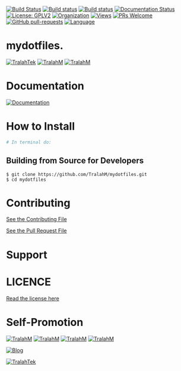 
[![Build Status](https://travis-ci.com/TralahM/mydotfiles.svg?branch=master)](https://travis-ci.com/TralahM/mydotfiles)
[![Build status](https://ci.appveyor.com/api/projects/status/yvvmq5hyf7hj743a?svg=true)](https://ci.appveyor.com/project/TralahM/mydotfiles)
[![Build status](https://ci.appveyor.com/api/projects/status/yvvmq5hyf7hj743a/branch/master?svg=true)](https://ci.appveyor.com/project/TralahM/mydotfiles/branch/master)
[![Documentation Status](https://readthedocs.org/projects/mydotfiles/badge/?version=latest)](https://mydotfiles.readthedocs.io/en/latest/?badge=latest)
[![License: GPLV2](https://img.shields.io/badge/License-GPLV2-green.svg)](https://opensource.org/licenses/GPLV2)
[![Organization](https://img.shields.io/badge/Org-TralahTek-blue.svg)](https://github.com/TralahTek)
[![Views](http://hits.dwyl.io/TralahM/mydotfiles.svg)](http://dwyl.io/TralahM/mydotfiles)
[![PRs Welcome](https://img.shields.io/badge/PRs-Welcome-brightgreen.svg?style=flat-square)](https://github.com/TralahM/mydotfiles/pull/)
[![GitHub pull-requests](https://img.shields.io/badge/Issues-pr-red.svg?style=flat-square)](https://github.com/TralahM/mydotfiles/pull/)
[![Language](https://img.shields.io/badge/Language-vimscript-89e051.svg)](https://github.com/TralahM)

# mydotfiles.


[![TralahTek](https://img.shields.io/badge/Organization-TralahTek-black.svg?style=for-the-badge)](https://github.com/TralahTek)
[![TralahM](https://img.shields.io/badge/Engineer-TralahM-blue.svg?style=for-the-badge)](https://github.com/TralahM)
[![TralahM](https://img.shields.io/badge/Maintainer-TralahM-green.svg?style=for-the-badge)](https://github.com/TralahM)

# Documentation

[![Documentation](https://img.shields.io/badge/Docs-mydotfiles-blue.svg?style=for-the-badge)](https://github.com/TralahM/mydotfiles)

# How to Install
```bash
# In terminal do:
```

## Building from Source for Developers

```console
$ git clone https://github.com/TralahM/mydotfiles.git
$ cd mydotfiles
```

# Contributing
[See the Contributing File](CONTRIBUTING.rst)


[See the Pull Request File](PULL_REQUEST_TEMPLATE.md)


# Support

# LICENCE

[Read the license here](LICENSE)


# Self-Promotion

[![TralahM](https://img.shields.io/badge/Twitter-TralahM-blue.svg?style=for-the-badge)](https://twitter.com/TralahM)
[![TralahM](https://img.shields.io/badge/Github-TralahM-black.svg?style=for-the-badge)](https://github.com/TralahM)
[![TralahM](https://img.shields.io/badge/Kaggle-TralahM-purple.svg?style=for-the-badge)](https://kaggle.com/TralahM)
[![TralahM](https://img.shields.io/badge/LinkedIn-TralahM-red.svg?style=for-the-badge)](https://linkedin.com/in/TralahM)


[![Blog](https://img.shields.io/badge/Blog-tralahm.tralahtek.com-blue.svg?style=for-the-badge)](https://tralahm.tralahtek.com)

[![TralahTek](https://img.shields.io/badge/Organization-TralahTek-cyan.svg?style=for-the-badge)](https://tralahtek.com)


